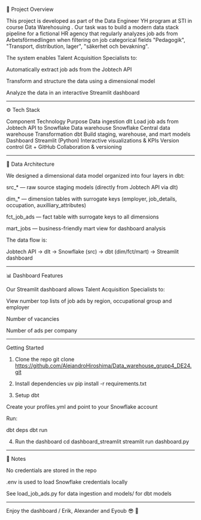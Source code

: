 
📝 Project Overview

This project is developed as part of the Data Engineer YH program at STI in course Data Warehosuing
.
Our task was to build a modern data stack pipeline for a fictional HR agency that regularly analyzes job ads from Arbetsförmedlingen when filtering on job categorical fields "Pedagogik", "Transport, distribution, lager", "säkerhet och bevakning".

The system enables Talent Acquisition Specialists to:

Automatically extract job ads from the Jobtech API

Transform and structure the data using a dimensional model

Analyze the data in an interactive Streamlit dashboard

--------------------------------

⚙️ Tech Stack

Component	Technology	Purpose
Data ingestion	dlt
	Load job ads from Jobtech API to Snowflake
Data warehouse	Snowflake	Central data warehouse
Transformation	dbt	Build staging, warehouse, and mart models
Dashboard	Streamlit (Python)	Interactive visualizations & KPIs
Version control	Git + GitHub	Collaboration & versioning

--------------------------

🧩 Data Architecture

We designed a dimensional data model organized into four layers in dbt:

src_* — raw source staging models (directly from Jobtech API via dlt)

dim_* — dimension tables with surrogate keys (employer, job_details, occupation, auxilliary_attributes)

fct_job_ads — fact table with surrogate keys to all dimensions

mart_jobs — business-friendly mart view for dashboard analysis

The data flow is:

Jobtech API → dlt → Snowflake (src) → dbt (dim/fct/mart) → Streamlit dashboard

------------------------------

📊 Dashboard Features

Our Streamlit dashboard allows Talent Acquisition Specialists to:

View number top lists of job ads by region, occupational group and employer

Number of vacancies

Number of ads per company

-----------------------------

Getting Started
1. Clone the repo
git clone https://github.com/AlejandroHiroshima/Data_warehouse_grupp4_DE24.git

2. Install dependencies
uv pip install -r requirements.txt

3. Setup dbt

Create your profiles.yml and point to your Snowflake account

Run:

dbt deps
dbt run

4. Run the dashboard
cd dashboard_streamlit
streamlit run dashboard.py


----------------------------------

📌 Notes

No credentials are stored in the repo

.env is used to load Snowflake credentials locally

See load_job_ads.py for data ingestion and models/ for dbt models

------------------------------------

Enjoy the dashboard / Erik, Alexander and Eyoub 😎 🚀



